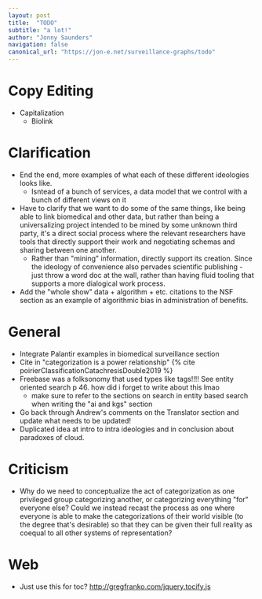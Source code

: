 ```yaml
---
layout: post
title:  "TODO"
subtitle: "a lot!"
author: "Jonny Saunders"
navigation: false
canonical_url: "https://jon-e.net/surveillance-graphs/todo"
---
```



# Copy Editing

- Capitalization
	- Biolink

# Clarification

- End the end, more examples of what each of these different ideologies looks like.
	- Isntead of a bunch of services, a data model that we control with a bunch of different views on it
- Have to clarify that we want to do some of the same things, like being able to link biomedical and other data, but rather than being a universalizing project intended to be mined by some unknown third party, it's a direct social process where the relevant researchers have tools that directly support their work and negotiating schemas and sharing between one another. 
	- Rather than "mining" information, directly support its creation. Since the ideology of convenience also pervades scientific publishing - just throw a word doc at the wall, rather than having fluid tooling that supports a more dialogical work process.
- Add the "whole show" data + algorithm + etc. citations to the NSF section as an example of algorithmic bias in administration of benefits. 

# General

- Integrate Palantir examples in biomedical surveillance section
- Cite in "categorization is a power relationship" {% cite poirierClassificationCatachresisDouble2019 %}
- Freebase was a folksonomy that used types like tags!!!! See entity oriented search p 46. how did i forget to write about this lmao
	- make sure to refer to the sections on search in entity based search when writing the "ai and kgs" section
- Go back through Andrew's comments on the Translator section and update what needs to be updated!
- Duplicated idea at intro to intra ideologies and in conclusion about paradoxes of cloud. 

# Criticism

- Why do we need to conceptualize the act of categorization as one privileged group categorizing another, or categorizing everything "for" everyone else? Could we instead recast the process as one where everyone is able to make the categorizations of their world visible (to the degree that's desirable) so that they can be given their full reality as coequal to all other systems of representation?


# Web 

- Just use this for toc? http://gregfranko.com/jquery.tocify.js